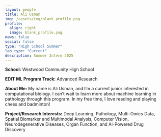```yaml
---
layout: people
title: Ali Usman
img: /assets/img/blank_profile.png
profile:
  align: right
  image: blank_profile.png
news: false
social: false
type: "High School Summer"
lab_type: "Current"
description: Summer Intern 2025
---
```


**School:** Westwood Community High School

**EDIT ML Program Track:**
Advanced Research

**About Me:**
My name is Ali Usman, and I’m a current junior interested in computational biology. I can’t wait to learn more about machine learning in pathology through this program. In my free time, I love reading and playing chess and badminton!

**Project/Research Interests:**
Deep Learning, Pathology, Multi-Omics Data, Spatial Biomarker and Multimodal Analysis, Computer Vision, Neurodegenerative Diseases, Organ Function, and AI-Powered Drug Discovery
    